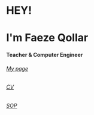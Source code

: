 # HEY! 
# I'm Faeze Qollar

#### Teacher & Computer Engineer

  <h6><a href="https://faeze-qlr.github.io/me/" target="_blank">My page</a></h6>
  
  <h6><a href="https://faeze-qlr.github.io/me/resume-both.pdf" target="_blank">CV</a>

</h6><h6><a href="https://faeze-qlr.github.io/me/sop-bot.pdf" target="_blank">SOP</a></h6>


